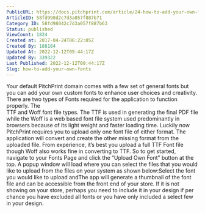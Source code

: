 ```yaml
---
PublicURL: https://docs.pitchprint.com/article/24-how-to-add-your-own-fonts
ArticleID: 58fd998d2c7d3a057f887b71
Category ID: 58fd98042c7d3a057f887b63
Status: published
ViewCount: 1824
Created at: 2017-04-24T06:22:05Z
Created By: 188184
Updated At: 2022-12-12T09:44:17Z
Updated By: 339322
Last Published: 2022-12-12T09:44:17Z
Slug: how-to-add-your-own-fonts
---
```


 Your default PitchPrint domain comes with a few set of general fonts but you can add your own custom fonts to enhance user choices and creativity. There are two types of Fonts required for the application to function properly. The  
TTF and Woff font file types. The TTF is used in generating the final PDF file while the Woff is a web based font file system used predominantly in browsers because of its light weight and faster loading time.
 Luckily now PitchPrint requires you to upload only one font file of either format. The application will convert and create the other missing format from the uploaded file. From experience, it’s best you upload a full TTF Font file though Woff also works fine in converting to TTF.
 So to get started, navigate to your 
Fonts Page and click the “Upload Own Font” button at the top.
 A popup window will load where you can select the files that you would like to upload from the files on your system as shown below:Select the font you would like to upload andThe app will generate a thumbnail of the font file and can be accessible from the front end of your store. If it is not showing on your store, perhaps you need to include it in your design if per chance you have excluded all fonts or you have only included a select few in your design.